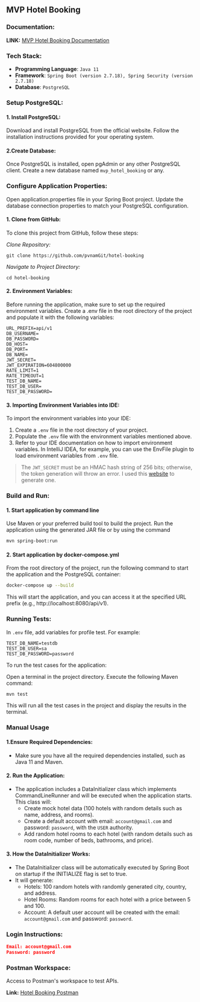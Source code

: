 ## MVP Hotel Booking
### Documentation:
**LINK:** [MVP Hotel Booking Documentation](https://nampv.notion.site/HRS-Group-MVP-Hotel-Booking-Nam-Phan-1fdc947369994cf0bd7d485fe78ee7da?pvs=4)
### Tech Stack:
- **Programming Language**: `Java 11`
- **Framework**: `Spring Boot (version 2.7.18), Spring Security (version 2.7.18)`
- **Database**: `PostgreSQL`

### Setup PostgreSQL:
#### 1. Install PostgreSQL:

Download and install PostgreSQL from the official website.
Follow the installation instructions provided for your operating system.
#### 2.Create Database:

Once PostgreSQL is installed, open pgAdmin or any other PostgreSQL client.
Create a new database named `mvp_hotel_booking` or any.
### Configure Application Properties:

Open application.properties file in your Spring Boot project.
Update the database connection properties to match your PostgreSQL configuration.
#### 1. Clone from GitHub:
To clone this project from GitHub, follow these steps:

_Clone Repository:_
```
git clone https://github.com/pvnamGit/hotel-booking
```
_Navigate to Project Directory:_
```
cd hotel-booking
```
#### 2. Environment Variables:
Before running the application, make sure to set up the required environment variables. Create a .env file in the root directory of the project and populate it with the following variables:
```
URL_PREFIX=api/v1
DB_USERNAME=
DB_PASSWORD=
DB_HOST=
DB_PORT=
DB_NAME=
JWT_SECRET=
JWT_EXPIRATION=604800000
RATE_LIMIT=1
RATE_TIMEOUT=1
TEST_DB_NAME=
TEST_DB_USER=
TEST_DB_PASSWORD=
```

#### 3. Importing Environment Variables into IDE:
To import the environment variables into your IDE:

1. Create a `.env` file in the root directory of your project.
2. Populate the `.env` file with the environment variables mentioned above.
3. Refer to your IDE documentation on how to import environment variables. In IntelliJ IDEA, for example, you can use the EnvFile plugin to load environment variables from `.env` file.

> The `JWT_SECRET` must be an HMAC hash string of 256 bits; otherwise, the token generation will throw an error. I used this [website](https://www.devglan.com/online-tools/hmac-sha256-online?ref=blog.tericcabrel.com) to generate one.
### Build and Run:
#### 1. Start application by command line
Use Maven or your preferred build tool to build the project.
Run the application using the generated JAR file or by using the command 
```bash
mvn spring-boot:run
```

#### 2. Start application by docker-compose.yml
From the root directory of the project, run the following command to start the application and the PostgreSQL container:
```bash
docker-compose up --build
```

This will start the application, and you can access it at the specified URL prefix (e.g., http://localhost:8080/api/v1).

### Running Tests:
In `.env` file, add variables for profile test. For example:
```
TEST_DB_NAME=testdb
TEST_DB_USER=sa
TEST_DB_PASSWORD=password
```

To run the test cases for the application:

Open a terminal in the project directory.
Execute the following Maven command:

```bash
mvn test
```

This will run all the test cases in the project and display the results in the terminal.

### Manual Usage
#### 1.Ensure Required Dependencies:

- Make sure you have all the required dependencies installed, such as Java 11 and Maven.

#### 2. Run the Application:

- The application includes a DataInitializer class which implements CommandLineRunner and will be executed when the application starts. This class will:
    - Create mock hotel data (100 hotels with random details such as name, address, and rooms). 
    - Create a default account with email: `account@gmail.com` and password: `password`, with the `USER` authority. 
    - Add random hotel rooms to each hotel (with random details such as room code, number of beds, bathrooms, and price).

#### 3. How the DataInitializer Works:
- The DataInitializer class will be automatically executed by Spring Boot on startup if the INITIALIZE flag is set to true.
- It will generate:
  - Hotels: 100 random hotels with randomly generated city, country, and address. 
  - Hotel Rooms: Random rooms for each hotel with a price between 5 and 100. 
  - Account: A default user account will be created with the email: `account@gmail.com` and password: `password`. 
### Login Instructions:
```json
Email: account@gmail.com
Password: password
```
### Postman Workspace:
Access to Postman's workspace to test APIs.

**Link:** [Hotel Booking Postman](https://www.postman.com/satellite-astronomer-77407967/workspace/hotel-booking/request/34897345-9e4b5226-71e0-4339-bddf-60aa65fb127c)
